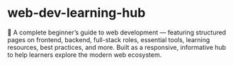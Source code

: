# web-dev-learning-hub
🧠 A complete beginner’s guide to web development — featuring structured pages on frontend, backend, full-stack roles, essential tools, learning resources, best practices, and more. Built as a responsive, informative hub to help learners explore the modern web ecosystem.
